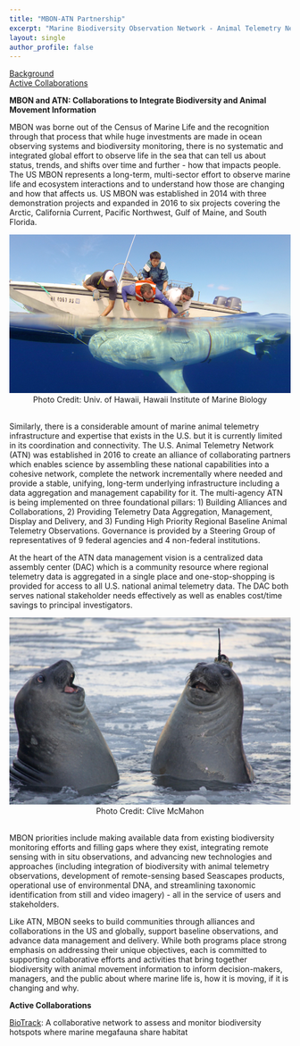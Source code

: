 ```yaml
---
title: "MBON-ATN Partnership"
excerpt: "Marine Biodiversity Observation Network - Animal Telemetry Network Partnership"
layout: single
author_profile: false
---
```


[Background](#background)
<br>
[Active Collaborations](#collaborations)


<a name="background"></a>
**MBON and ATN: Collaborations to Integrate Biodiversity and Animal Movement Information**  

MBON was borne out of the Census of Marine Life and the recognition through that process that while huge investments are made in ocean observing systems and biodiversity monitoring, there is no systematic and integrated global effort to observe life in the sea that can tell us about status, trends, and shifts over time and further - how that impacts people. The US MBON represents a long-term, multi-sector effort to observe marine life and ecosystem interactions and to understand how those are changing and how that affects us.  US MBON was established in 2014 with three demonstration projects and expanded in 2016 to six projects covering the Arctic, California Current, Pacific Northwest, Gulf of Maine, and South Florida.

<img src="/images/tigershark.png" alt="Tiger Shark">
<div align="center"><span class="small">Photo Credit: Univ. of Hawaii, Hawaii Institute of Marine Biology</span></div><br>

Similarly, there is a considerable amount of marine animal telemetry infrastructure and expertise that exists in the U.S. but it is currently limited in its coordination and connectivity. The U.S. Animal Telemetry Network (ATN) was established in 2016 to create an alliance of collaborating partners which enables science by assembling these national capabilities into a cohesive network, complete the network incrementally where needed and provide a stable, unifying, long-term underlying infrastructure including a data aggregation and management capability for it. The multi-agency ATN is being implemented on three foundational pillars: 1) Building Alliances and Collaborations, 2) Providing Telemetry Data Aggregation, Management, Display and Delivery, and 3) Funding High Priority Regional Baseline Animal Telemetry Observations. Governance is provided by a Steering Group of representatives of 9 federal agencies and 4 non-federal institutions. 

At the heart of the ATN data management vision is a centralized data assembly center (DAC) which is a community resource where regional telemetry data is aggregated in a single place and one-stop-shopping is provided for access to all U.S. national animal telemetry data. The DAC both serves national stakeholder needs effectively as well as enables cost/time savings to principal investigators.    

<img src="/images/taggedseals.jpg" alt="Tagged Seals">
<div align="center"><span class="small">Photo Credit: Clive McMahon</span></div><br>

MBON priorities include making available data from existing biodiversity monitoring efforts and  filling gaps where they exist, integrating remote sensing with in situ observations, and advancing new technologies and approaches (including integration of biodiversity with animal telemetry observations, development of remote-sensing based Seascapes products, operational use of environmental DNA, and streamlining taxonomic identification from still and video imagery) - all in the service of users and stakeholders.  

Like ATN, MBON seeks to build communities through alliances and collaborations in the US and globally, support baseline observations, and advance data management and delivery. While both programs place strong emphasis on addressing their unique objectives, each is committed to supporting collaborative efforts and activities that bring together biodiversity with animal movement information to inform decision-makers, managers, and the public about where marine life is, how it is moving, if it is changing and why.

<a name="collaborations"></a>
**Active Collaborations**  

[BioTrack](/pages/biotrack/): A collaborative network to assess and monitor biodiversity hotspots where marine megafauna share habitat

